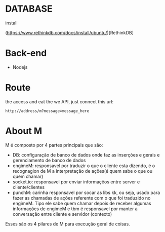 # DATABASE
install

(https://www.rethinkdb.com/docs/install/ubuntu/)[RethinkDB]

# Back-end

- Nodejs

# Route

the access and eat the we API, just connect this url:

```
http://address/m?message=message_here

```

# About M

M é composto por 4 partes principais que são:

- DB: configuração de banco de dados onde faz as inserções e gerais e gerenciamento de banco de dados
- engimeM: responsavel por traduzir o que o cliente esta dizendo, é o recognagion de M a interpretação de ações(é quem sabe o que ou quem chamar)
- socket.io: responsavel por enviar informaçẽos entre server e cliente/clientes
- punchM: carinha responsavel por socar as libs kk, ou seja, usado para fazer as chamadas de ações referente com o que foi traduzido no engimeM. Tipo ele sabe quem chamar depois de receber algumas informações de engimeM e tbm é responsavel por manter a conversação entre cliente e servidor (contexto)

Esses são os 4 pilares de M para execução geral de coisas.
